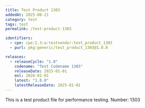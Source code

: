 ```yaml
---
title: Test Product 1303
addedAt: 2025-08-21
category: test
tags: test
permalink: /test-product-1303

identifiers:
  - cpe: cpe:2.3:a:testvendor:test_product_1303
  - purl: pkg:generic/test_product_1303@1.0.0

releases:
  - releaseCycle: "1.0"
    codename: "Test Codename 1303"
    releaseDate: 2025-01-01
    eol: 2026-01-01
    latest: "1.0.0"
    latestReleaseDate: 2025-01-01
---
```


This is a test product file for performance testing. Number: 1303
